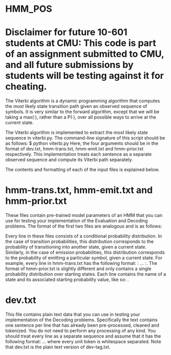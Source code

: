 # HMM_POS

# Disclaimer for future 10-601 students at CMU: This code is part of an assignment submitted to CMU, and all future submissions by students will be testing against it for cheating.


The Viterbi algorithm is a dynamic programming algorithm that computes the most likely state transition path given an observed sequence of symbols. It is very similar to the forward algorithm, except that we will be taking a max(·), rather than a P(·), over all possible ways to arrive at the current state.

The Viterbi algorithm is implemented to extract the most likely state sequence in viterbi.py. The command-line signature of this script should be as follows:
$ python viterbi.py <dev> <hmm-trans> <hmm-emit> <hmm-prior>
Here, the four arguments should be in the format of dev.txt, hmm-trans.txt, hmm-emit.txt and hmm-prior.txt respectively. This implementation treats each sentence as a separate observed sequence and compute its Viterbi path separately.

The contents and formatting of each of the input files is explained below.
# hmm-trans.txt, hmm-emit.txt and hmm-prior.txt

These files contain pre-trained model parameters of an HMM that you can use for testing your implementation of the Evaluation and Decoding problems. The format of the first two files are analogous and is as follows: 

Every line in these files consists of a conditional probability distribution. In the case of transition probabilities, this distribution corresponds to the probability of transitioning into another state, given a current state. Similarly, in the case of emission probabilities, this distribution corresponds to the probability of emitting a particular symbol,
given a current state. 
For example, every line in hmm-trans.txt has the following format: <Curr-State> <Nxt-State0>:<Prob-Val0> ... <Nxt-StateN>:<Prob-ValN>. The format of hmm-prior.txt is slightly different and only contains a single probability distribution over starting states. Each line contains the name of a state and its associated starting probability value, like so: <State0> <Prob-Val0>.

# dev.txt
This file contains plain text data that you can use in testing your implementation of the Decoding problems. Specifically the text contains one sentence per line that has already been pre-processed, cleaned and tokenized. You do not need to perform any processing of any kind. You should treat every line as a separate sequence and assume that it has the following format:
<Word0> <Word1> ... <WordN>
where every <WordK> unit token is whitespace separated. Note that dev.txt is the plain text version of dev-tag.txt.

